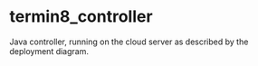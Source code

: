 # termin8_controller

Java controller, running on the cloud server as described by the deployment diagram.
